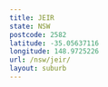 ```yaml
---
title: JEIR
state: NSW
postcode: 2582
latitude: -35.05637116
longitude: 148.9725226
url: /nsw/jeir/
layout: suburb
---
```

